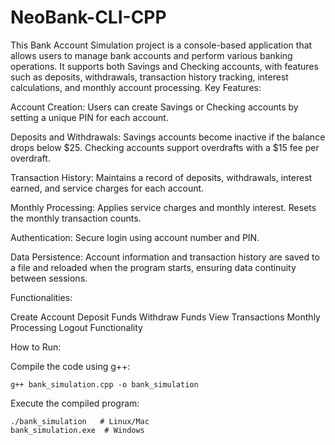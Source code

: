 # NeoBank-CLI-CPP

This Bank Account Simulation project is a console-based application that allows users to manage bank accounts and perform various banking operations. It supports both Savings and Checking accounts, with features such as deposits, withdrawals, transaction history tracking, interest calculations, and monthly account processing.
Key Features:

Account Creation:
    Users can create Savings or Checking accounts by setting a unique PIN for each account.

Deposits and Withdrawals:
    Savings accounts become inactive if the balance drops below $25.
    Checking accounts support overdrafts with a $15 fee per overdraft.

Transaction History:
    Maintains a record of deposits, withdrawals, interest earned, and service charges for each account.

Monthly Processing:
    Applies service charges and monthly interest.
    Resets the monthly transaction counts.

Authentication:
    Secure login using account number and PIN.

Data Persistence:
    Account information and transaction history are saved to a file and reloaded when the program starts, ensuring data continuity between sessions.

Functionalities:

Create Account
Deposit Funds
Withdraw Funds
View Transactions
Monthly Processing
Logout Functionality


How to Run:

Compile the code using g++:

    g++ bank_simulation.cpp -o bank_simulation

Execute the compiled program:

    ./bank_simulation   # Linux/Mac  
    bank_simulation.exe  # Windows  

